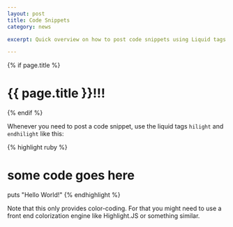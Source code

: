 ```yaml
---
layout: post
title: Code Snippets
category: news

excerpt: Quick overview on how to post code snippets using Liquid tags and how to escape or not escape markdown and HTML in your blog entries. 

---
```


 {% if page.title %} <h1>{{ page.title }}!!!</h1>  {% endif %} 

Whenever you need to post a code snippet, use the liquid tags `hilight` and `endhilight` like this:

{% highlight ruby %}
# some code goes here
puts "Hello World!"
{% endhighlight %}

Note that this only provides color-coding. For that you might need to use a front end colorization engine like Highlight.JS or something similar.
